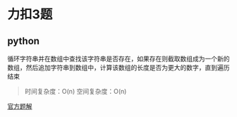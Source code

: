 # 力扣3题

## python

循环字符串并在数组中查找该字符串是否存在，如果存在则截取数组成为一个新的数组，然后追加字符串到数组中，计算该数组的长度是否为更大的数字，直到遍历结束

> 时间复杂度：O(n)
> 空间复杂度：O(n)









[官方题解](https://leetcode-cn.com/problems/longest-substring-without-repeating-characters/solution/ "第3题答案")